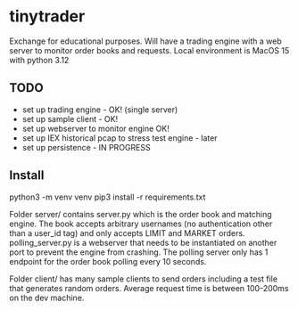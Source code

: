 # tinytrader
Exchange for educational purposes. Will have a trading engine with a web server to monitor order books and requests. Local environment is MacOS 15 with python 3.12


## TODO
- set up trading engine - OK! (single server)
- set up sample client - OK! 
- set up webserver to monitor engine OK!
- set up IEX historical pcap to stress test engine - later
- set up persistence - IN PROGRESS


## Install
python3 -m venv venv
pip3 install -r requirements.txt




Folder server/ contains server.py which is the order book and matching engine. The book accepts arbitrary usernames (no authentication other than a user_id tag) and only accepts LIMIT and MARKET orders. polling_server.py is a webserver that needs to be instantiated on another port to prevent the engine from crashing. The polling server only has 1 endpoint for the order book polling every 10 seconds. 

Folder client/ has many sample clients to send orders including a test file that generates random orders. Average request time is between 100-200ms on the dev machine. 

